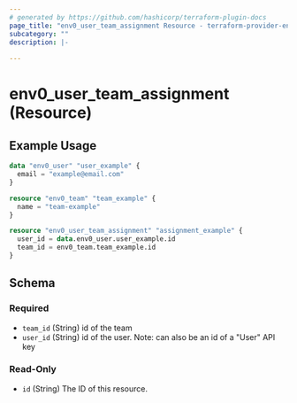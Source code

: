 ```yaml
---
# generated by https://github.com/hashicorp/terraform-plugin-docs
page_title: "env0_user_team_assignment Resource - terraform-provider-env0"
subcategory: ""
description: |-
  
---
```


# env0_user_team_assignment (Resource)



## Example Usage

```terraform
data "env0_user" "user_example" {
  email = "example@email.com"
}

resource "env0_team" "team_example" {
  name = "team-example"
}

resource "env0_user_team_assignment" "assignment_example" {
  user_id = data.env0_user.user_example.id
  team_id = env0_team.team_example.id
}
```

<!-- schema generated by tfplugindocs -->
## Schema

### Required

- `team_id` (String) id of the team
- `user_id` (String) id of the user. Note: can also be an id of a "User" API key

### Read-Only

- `id` (String) The ID of this resource.
